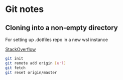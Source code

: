 # Git notes

## Cloning into a non-empty directory
For setting up .dotfiles repo in a new wsl instance

[StackOverflow](https://stackoverflow.com/questions/2411031/how-do-i-clone-into-a-non-empty-directory)

```bash
git init
git remote add origin [url]
git fetch
git reset origin/master
```